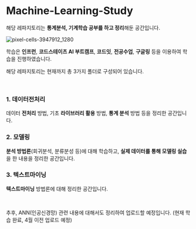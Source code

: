 # Machine-Learning-Study

해당 레파지토리는 **통계분석, 기계학습 공부를 하고 정리**해둔 공간입니다.

![pixel-cells-3947912_1280](https://user-images.githubusercontent.com/79372217/115179032-65d47000-a10d-11eb-963b-cd9271d7eaca.png)



학습은 **인프런**, **코드스테이츠 AI 부트캠프**, **코드잇**, **전공수업**, **구글링** 등을 이용하여 학습을 진행하였습니다.

해당 레파지토리는 현재까지 총 3가지 폴더로 구성되어 있습니다.

&nbsp;

### **1. 데이터전처리**

데이터 **전처리** 방법, 기초 **라이브러리 활용** 방법, **통계 분석** 방법 등을 정리한 공간입니다.

### **2. 모델링**

**분석 방법론**(회귀분석, 분류분성 등)에 대해 학습하고, **실제 데이터를 통해 모델링 실습**을 한 내용을 정리한 공간입니다.

### **3. 텍스트마이닝**

**텍스트마이닝** 방법론에 대해 정리한 공간입니다.


&nbsp;

추후, ANN(인공신경망) 관련 내용에 대해서도 정리하여 업로드할 예정입니다. (현재 학습 완료, 4월 이전 업로드 예정)
